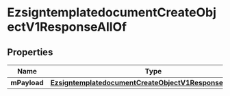 

# EzsigntemplatedocumentCreateObjectV1ResponseAllOf


## Properties

| Name | Type | Description | Notes |
|------------ | ------------- | ------------- | -------------|
|**mPayload** | [**EzsigntemplatedocumentCreateObjectV1ResponseMPayload**](EzsigntemplatedocumentCreateObjectV1ResponseMPayload.md) |  |  |



